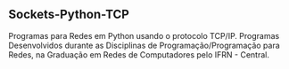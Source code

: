 ## Sockets-Python-TCP
Programas para Redes em Python usando o protocolo TCP/IP.
Programas Desenvolvidos durante as Disciplinas de Programação/Programação para Redes, na Graduação em Redes de Computadores pelo IFRN - Central.

